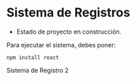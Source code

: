 <h1> Sistema de Registros</h1>

- Estado de proyecto en construcción.

Para ejecutar el sistema, debes poner:

```npm install react```

Sistema de Registro 2 
